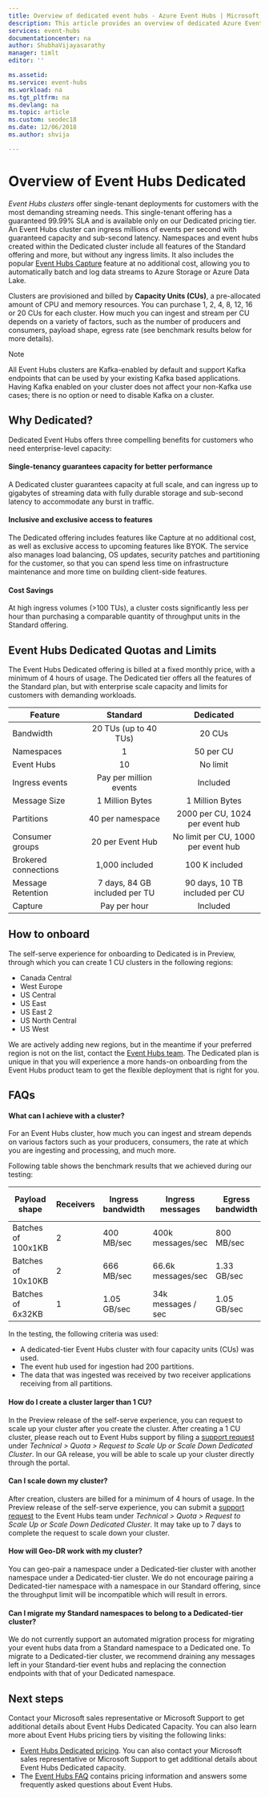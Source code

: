 ```yaml
---
title: Overview of dedicated event hubs - Azure Event Hubs | Microsoft Docs
description: This article provides an overview of dedicated Azure Event Hubs, which offers single-tenant deployments of event hubs.  
services: event-hubs
documentationcenter: na
author: ShubhaVijayasarathy
manager: timlt
editor: ''

ms.assetid:
ms.service: event-hubs
ms.workload: na
ms.tgt_pltfrm: na
ms.devlang: na
ms.topic: article
ms.custom: seodec18
ms.date: 12/06/2018
ms.author: shvija

---
```

# Overview of Event Hubs Dedicated

*Event Hubs clusters* offer single-tenant deployments for customers with the most demanding streaming needs. This single-tenant offering has a guaranteed 99.99% SLA and is available only on our Dedicated pricing tier. An Event Hubs cluster can ingress millions of events per second with guaranteed capacity and sub-second latency. Namespaces and event hubs created within the Dedicated cluster include all features of the Standard offering and more, but without any ingress limits. It also includes the popular [Event Hubs Capture](event-hubs-capture-overview.md) feature at no additional cost, allowing you to automatically batch and log data streams to Azure Storage or Azure Data Lake. 

Clusters are provisioned and billed by **Capacity Units (CUs)**, a pre-allocated amount of CPU and memory resources. You can purchase 1, 2, 4, 8, 12, 16 or 20 CUs for each cluster. How much you can ingest and stream per CU depends on a variety of factors, such as the number of producers and consumers, payload shape, egress rate (see benchmark results below for more details). 

> [!NOTE]
> All Event Hubs clusters are Kafka-enabled by default and support Kafka endpoints that can be used by your existing Kafka based applications. Having Kafka enabled on your cluster does not affect your non-Kafka use cases; there is no option or need to disable Kafka on a cluster.

## Why Dedicated?

Dedicated Event Hubs offers three compelling benefits for customers who need enterprise-level capacity:

#### Single-tenancy guarantees capacity for better performance

A Dedicated cluster guarantees capacity at full scale, and can ingress up to gigabytes of streaming data with fully durable storage and sub-second latency to accommodate any burst in traffic. 

#### Inclusive and exclusive access to features 
The Dedicated offering includes features like Capture at no additional cost, as well as exclusive access to upcoming features like BYOK. The service also manages load balancing, OS updates, security patches and partitioning for the customer, so that you can spend less time on infrastructure maintenance and more time on building client-side features.  

#### Cost Savings
At high ingress volumes (>100 TUs), a cluster costs significantly less per hour than purchasing a comparable quantity of throughput units in the Standard offering.


## Event Hubs Dedicated Quotas and Limits

The Event Hubs Dedicated offering is billed at a fixed monthly price, with a minimum of 4 hours of usage. The Dedicated tier offers all the features of the Standard plan, but with enterprise scale capacity and limits for customers with demanding workloads. 

| Feature | Standard | Dedicated |
| --- |:---:|:---:|
| Bandwidth | 20 TUs (up to 40 TUs)	| 20 CUs |
| Namespaces |  1 | 50 per CU |
| Event Hubs |  10 | No limit |
| Ingress events | Pay per million events | Included |
| Message Size | 1 Million Bytes | 1 Million Bytes |
| Partitions | 40 per namespace | 2000 per CU, 1024 per event hub |
| Consumer groups | 20 per Event Hub | No limit per CU, 1000 per event hub |
| Brokered connections | 1,000 included | 100 K included |
| Message Retention | 7 days, 84 GB included per TU | 90 days, 10 TB included per CU |
| Capture | Pay per hour | Included |

## How to onboard

The self-serve experience for onboarding to Dedicated is in Preview, through which you can create 1 CU clusters in the following regions:
  - Canada Central
  - West Europe
  - US Central
  - US East
  - US East 2
  - US North Central
  - US West

We are actively adding new regions, but in the meantime if your preferred region is not on the list, contact the [Event Hubs team](mailto:askeventhubs@microsoft.com). The Dedicated plan is unique in that you will experience a more hands-on onboarding from the Event Hubs product team to get the flexible deployment that is right for you. 

## FAQs

#### What can I achieve with a cluster?

For an Event Hubs cluster, how much you can ingest and stream depends on various factors such as your producers, consumers, the rate at which you are ingesting and processing, and much more. 

Following table shows the benchmark results that we achieved during our testing:

| Payload shape | Receivers | Ingress bandwidth| Ingress messages | Egress bandwidth | Egress messages | Total TUs | TUs per CU |
| ------------- | --------- | ---------------- | ------------------ | ----------------- | ------------------- | --------- | ---------- |
| Batches of 100x1KB | 2 | 400 MB/sec | 400k messages/sec | 800 MB/sec | 800k messages/sec | 400 TUs | 100 TUs | 
| Batches of 10x10KB | 2 | 666 MB/sec | 66.6k messages/sec | 1.33 GB/sec | 133k messages/sec | 666 TUs | 166 TUs |
| Batches of 6x32KB | 1 | 1.05 GB/sec | 34k messages / sec | 1.05 GB/sec | 34k messages/sec | 1000 TUs | 250 TUs |

In the testing, the following criteria was used:

- A dedicated-tier Event Hubs cluster with four capacity units (CUs) was used. 
- The event hub used for ingestion had 200 partitions. 
- The data that was ingested was received by two receiver applications receiving from all partitions.

#### How do I create a cluster larger than 1 CU?

In the Preview release of the self-serve experience, you can request to scale up your cluster after you create the cluster. After creating a 1 CU cluster, please reach out to Event Hubs support by filing a [support request](https://ms.portal.azure.com/#create/Microsoft.Support) under *Technical > Quota > Request to Scale Up or Scale Down Dedicated Cluster*. In our GA release, you will be able to scale up your cluster directly through the portal. 

#### Can I scale down my cluster?

After creation, clusters are billed for a minimum of 4 hours of usage. In the Preview release of the self-serve experience, you can submit a [support request](https://ms.portal.azure.com/#create/Microsoft.Support) to the Event Hubs team under *Technical > Quota > Request to Scale Up or Scale Down Dedicated Cluster*. It may take up to 7 days to complete the request to scale down your cluster. 

#### How will Geo-DR work with my cluster?

You can geo-pair a namespace under a Dedicated-tier cluster with another namespace under a Dedicated-tier cluster. We do not encourage pairing a Dedicated-tier namespace with a namespace in our Standard offering, since the throughput limit will be incompatible which will result in errors. 


#### Can I migrate my Standard namespaces to belong to a Dedicated-tier cluster?
We do not currently support an automated migration process for migrating your event hubs data from a Standard namespace to a Dedicated one. To migrate to a Dedicated-tier cluster, we recommend draining any messages left in your Standard-tier event hubs and replacing the connection endpoints with that of your Dedicated namespace.

## Next steps

Contact your Microsoft sales representative or Microsoft Support to get additional details about Event Hubs Dedicated Capacity. You can also learn more about Event Hubs pricing tiers by visiting the following links:

- [Event Hubs Dedicated pricing](https://azure.microsoft.com/pricing/details/event-hubs/). You can also contact your Microsoft sales representative or Microsoft Support to get additional details about Event Hubs Dedicated capacity.
- The [Event Hubs FAQ](event-hubs-faq.md) contains pricing information and answers some frequently asked questions about Event Hubs.
